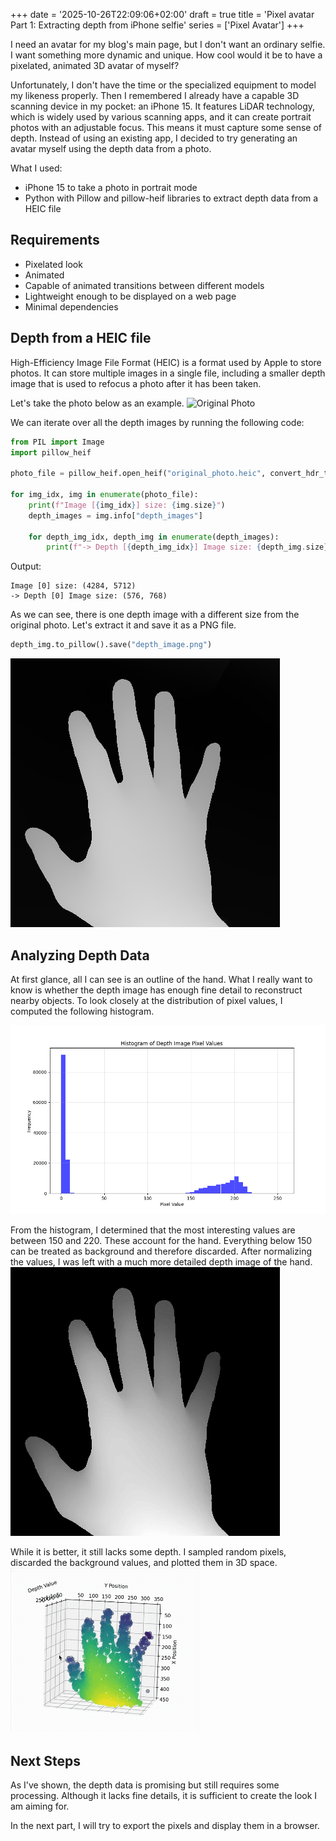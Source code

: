 +++
date = '2025-10-26T22:09:06+02:00'
draft = true
title = 'Pixel avatar Part 1: Extracting depth from iPhone selfie'
series = ['Pixel Avatar']
+++

I need an avatar for my blog's main page, but I don't want an ordinary selfie. I want something more dynamic and unique. How cool would it be to have a pixelated, animated 3D avatar of myself?


Unfortunately, I don't have the time or the specialized equipment to model my likeness properly. Then I remembered I already have a capable 3D scanning device in my pocket: an iPhone 15. It features LiDAR technology, which is widely used by various scanning apps, and it can create portrait photos with an adjustable focus. This means it must capture some sense of depth. Instead of using an existing app, I decided to try generating an avatar myself using the depth data from a photo.

What I used:
- iPhone 15 to take a photo in portrait mode
- Python with Pillow and pillow-heif libraries to extract depth data from a HEIC file

## Requirements
- Pixelated look
- Animated
- Capable of animated transitions between different models
- Lightweight enough to be displayed on a web page
- Minimal dependencies


## Depth from a HEIC file
High-Efficiency Image File Format (HEIC) is a format used by Apple to store photos. It can store multiple images in a single file, including a smaller depth image that is used to refocus a photo after it has been taken.

Let's take the photo below as an example. 
![Original Photo](cropped_image.png "Original photo")

We can iterate over all the depth images by running the following code:
```python
from PIL import Image
import pillow_heif

photo_file = pillow_heif.open_heif("original_photo.heic", convert_hdr_to_8bit=False)

for img_idx, img in enumerate(photo_file):
    print(f"Image [{img_idx}] size: {img.size}")
    depth_images = img.info["depth_images"]

    for depth_img_idx, depth_img in enumerate(depth_images):
        print(f"-> Depth [{depth_img_idx}] Image size: {depth_img.size}")
```
Output:
```
Image [0] size: (4284, 5712)
-> Depth [0] Image size: (576, 768)
```
As we can see, there is one depth image with a different size from the original photo. Let's extract it and save it as a PNG file.
```python
depth_img.to_pillow().save("depth_image.png")
```

![Depth Image](cropped_depth_image.png "Depth image")

## Analyzing Depth Data

At first glance, all I can see is an outline of the hand. What I really want to know is whether the depth image has enough fine detail to reconstruct nearby objects. To look closely at the distribution of pixel values, I computed the following histogram.

![Depth Image Histogram](depth_histogram.png "Depth histogram")

From the histogram, I determined that the most interesting values are between 150 and 220. These account for the hand. Everything below 150 can be treated as background and therefore discarded. After normalizing the values, I was left with a much more detailed depth image of the hand.
![Normalized Depth Image](normalized_depth_image.png "Normalized depth image")

While it is better, it still lacks some depth. I sampled random pixels, discarded the background values, and plotted them in 3D space.
![3D Scatter Plot](3d_hand_depth.gif "3D scatter plot")

## Next Steps
As I've shown, the depth data is promising but still requires some processing. Although it lacks fine details, it is sufficient to create the look I am aiming for.

 In the next part, I will try to export the pixels and display them in a browser.